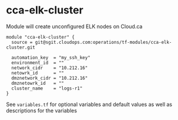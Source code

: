# cca-elk-cluster

Module will create unconfigured ELK nodes on Cloud.ca

```
module "cca-elk-cluster" {
  source = git@sgit.cloudops.com:operations/tf-modules/cca-elk-cluster.git

  automation_key  = "my_ssh_key"
  environment_id  = ""
  network_cidr    = "10.212.16"
  netowrk_id      = ""
  dmznetwork_cidr = "10.212.16"
  dmznetowrk_id   = ""
  cluster_name    = "logs-r1"
}
```

See `variables.tf` for optional variables and default values as well as descriptions for the variables
